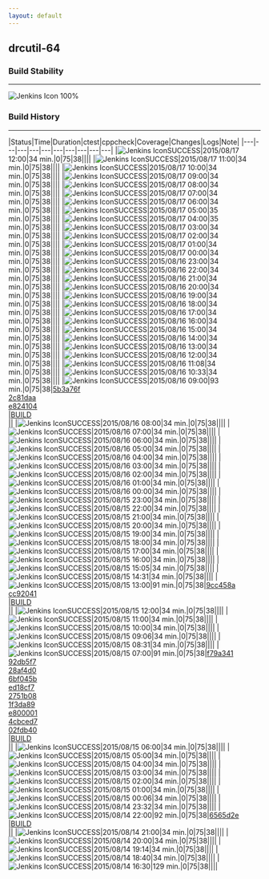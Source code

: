```yaml
---
layout: default
---
```

## drcutil-64
### Build Stability
___
![Jenkins Icon](http://jenkinshrg.github.io/images/48x48/health-80plus.png)
100%
  
### Build History
___
|Status|Time|Duration|<span class='badge'>ctest</span>|<span class='badge'>cppcheck</span>|Coverage|Changes|Logs|Note|
|---|---|---|---|---|---|---|---|---|---|
|![Jenkins Icon](http://jenkinshrg.github.io/images/24x24/blue.png)SUCCESS|2015/08/17 12:00|34 min.|0|75|38||||
|![Jenkins Icon](http://jenkinshrg.github.io/images/24x24/blue.png)SUCCESS|2015/08/17 11:00|34 min.|0|75|38||||
|![Jenkins Icon](http://jenkinshrg.github.io/images/24x24/blue.png)SUCCESS|2015/08/17 10:00|34 min.|0|75|38||||
|![Jenkins Icon](http://jenkinshrg.github.io/images/24x24/blue.png)SUCCESS|2015/08/17 09:00|34 min.|0|75|38||||
|![Jenkins Icon](http://jenkinshrg.github.io/images/24x24/blue.png)SUCCESS|2015/08/17 08:00|34 min.|0|75|38||||
|![Jenkins Icon](http://jenkinshrg.github.io/images/24x24/blue.png)SUCCESS|2015/08/17 07:00|34 min.|0|75|38||||
|![Jenkins Icon](http://jenkinshrg.github.io/images/24x24/blue.png)SUCCESS|2015/08/17 06:00|34 min.|0|75|38||||
|![Jenkins Icon](http://jenkinshrg.github.io/images/24x24/blue.png)SUCCESS|2015/08/17 05:00|35 min.|0|75|38||||
|![Jenkins Icon](http://jenkinshrg.github.io/images/24x24/blue.png)SUCCESS|2015/08/17 04:00|35 min.|0|75|38||||
|![Jenkins Icon](http://jenkinshrg.github.io/images/24x24/blue.png)SUCCESS|2015/08/17 03:00|34 min.|0|75|38||||
|![Jenkins Icon](http://jenkinshrg.github.io/images/24x24/blue.png)SUCCESS|2015/08/17 02:00|34 min.|0|75|38||||
|![Jenkins Icon](http://jenkinshrg.github.io/images/24x24/blue.png)SUCCESS|2015/08/17 01:00|34 min.|0|75|38||||
|![Jenkins Icon](http://jenkinshrg.github.io/images/24x24/blue.png)SUCCESS|2015/08/17 00:00|34 min.|0|75|38||||
|![Jenkins Icon](http://jenkinshrg.github.io/images/24x24/blue.png)SUCCESS|2015/08/16 23:00|34 min.|0|75|38||||
|![Jenkins Icon](http://jenkinshrg.github.io/images/24x24/blue.png)SUCCESS|2015/08/16 22:00|34 min.|0|75|38||||
|![Jenkins Icon](http://jenkinshrg.github.io/images/24x24/blue.png)SUCCESS|2015/08/16 21:00|34 min.|0|75|38||||
|![Jenkins Icon](http://jenkinshrg.github.io/images/24x24/blue.png)SUCCESS|2015/08/16 20:00|34 min.|0|75|38||||
|![Jenkins Icon](http://jenkinshrg.github.io/images/24x24/blue.png)SUCCESS|2015/08/16 19:00|34 min.|0|75|38||||
|![Jenkins Icon](http://jenkinshrg.github.io/images/24x24/blue.png)SUCCESS|2015/08/16 18:00|34 min.|0|75|38||||
|![Jenkins Icon](http://jenkinshrg.github.io/images/24x24/blue.png)SUCCESS|2015/08/16 17:00|34 min.|0|75|38||||
|![Jenkins Icon](http://jenkinshrg.github.io/images/24x24/blue.png)SUCCESS|2015/08/16 16:00|34 min.|0|75|38||||
|![Jenkins Icon](http://jenkinshrg.github.io/images/24x24/blue.png)SUCCESS|2015/08/16 15:00|34 min.|0|75|38||||
|![Jenkins Icon](http://jenkinshrg.github.io/images/24x24/blue.png)SUCCESS|2015/08/16 14:00|34 min.|0|75|38||||
|![Jenkins Icon](http://jenkinshrg.github.io/images/24x24/blue.png)SUCCESS|2015/08/16 13:00|34 min.|0|75|38||||
|![Jenkins Icon](http://jenkinshrg.github.io/images/24x24/blue.png)SUCCESS|2015/08/16 12:00|34 min.|0|75|38||||
|![Jenkins Icon](http://jenkinshrg.github.io/images/24x24/blue.png)SUCCESS|2015/08/16 11:08|34 min.|0|75|38||||
|![Jenkins Icon](http://jenkinshrg.github.io/images/24x24/blue.png)SUCCESS|2015/08/16 10:33|34 min.|0|75|38||||
|![Jenkins Icon](http://jenkinshrg.github.io/images/24x24/blue.png)SUCCESS|2015/08/16 09:00|93 min.|0|75|38|[5b3a76f](https://github.com/fkanehiro/hrpsys-base/commit/5b3a76fa3e50255108e537b08d4820311fe69d3f)<br>[2c81daa](https://github.com/fkanehiro/hrpsys-base/commit/2c81daa58c2846abd32839c37f88c9906bb24e38)<br>[e824104](https://github.com/fkanehiro/hrpsys-base/commit/e82410413ebd0f3a1d3d5a70f28b5fdf5449ca10)<br>|[BUILD](https://drive.google.com/file/d/0B54sHwaxmuM4MzJneUJFWTl0eXc/view?usp=drivesdk)<br>||
|![Jenkins Icon](http://jenkinshrg.github.io/images/24x24/blue.png)SUCCESS|2015/08/16 08:00|34 min.|0|75|38||||
|![Jenkins Icon](http://jenkinshrg.github.io/images/24x24/blue.png)SUCCESS|2015/08/16 07:00|34 min.|0|75|38||||
|![Jenkins Icon](http://jenkinshrg.github.io/images/24x24/blue.png)SUCCESS|2015/08/16 06:00|34 min.|0|75|38||||
|![Jenkins Icon](http://jenkinshrg.github.io/images/24x24/blue.png)SUCCESS|2015/08/16 05:00|34 min.|0|75|38||||
|![Jenkins Icon](http://jenkinshrg.github.io/images/24x24/blue.png)SUCCESS|2015/08/16 04:00|34 min.|0|75|38||||
|![Jenkins Icon](http://jenkinshrg.github.io/images/24x24/blue.png)SUCCESS|2015/08/16 03:00|34 min.|0|75|38||||
|![Jenkins Icon](http://jenkinshrg.github.io/images/24x24/blue.png)SUCCESS|2015/08/16 02:00|34 min.|0|75|38||||
|![Jenkins Icon](http://jenkinshrg.github.io/images/24x24/blue.png)SUCCESS|2015/08/16 01:00|34 min.|0|75|38||||
|![Jenkins Icon](http://jenkinshrg.github.io/images/24x24/blue.png)SUCCESS|2015/08/16 00:00|34 min.|0|75|38||||
|![Jenkins Icon](http://jenkinshrg.github.io/images/24x24/blue.png)SUCCESS|2015/08/15 23:00|34 min.|0|75|38||||
|![Jenkins Icon](http://jenkinshrg.github.io/images/24x24/blue.png)SUCCESS|2015/08/15 22:00|34 min.|0|75|38||||
|![Jenkins Icon](http://jenkinshrg.github.io/images/24x24/blue.png)SUCCESS|2015/08/15 21:00|34 min.|0|75|38||||
|![Jenkins Icon](http://jenkinshrg.github.io/images/24x24/blue.png)SUCCESS|2015/08/15 20:00|34 min.|0|75|38||||
|![Jenkins Icon](http://jenkinshrg.github.io/images/24x24/blue.png)SUCCESS|2015/08/15 19:00|34 min.|0|75|38||||
|![Jenkins Icon](http://jenkinshrg.github.io/images/24x24/blue.png)SUCCESS|2015/08/15 18:00|34 min.|0|75|38||||
|![Jenkins Icon](http://jenkinshrg.github.io/images/24x24/blue.png)SUCCESS|2015/08/15 17:00|34 min.|0|75|38||||
|![Jenkins Icon](http://jenkinshrg.github.io/images/24x24/blue.png)SUCCESS|2015/08/15 16:00|34 min.|0|75|38||||
|![Jenkins Icon](http://jenkinshrg.github.io/images/24x24/blue.png)SUCCESS|2015/08/15 15:05|34 min.|0|75|38||||
|![Jenkins Icon](http://jenkinshrg.github.io/images/24x24/blue.png)SUCCESS|2015/08/15 14:31|34 min.|0|75|38||||
|![Jenkins Icon](http://jenkinshrg.github.io/images/24x24/blue.png)SUCCESS|2015/08/15 13:00|91 min.|0|75|38|[9cc458a](https://github.com/fkanehiro/hrpsys-base/commit/9cc458a0c072d04f0bd31085e28af3f16ce85352)<br>[cc92041](https://github.com/fkanehiro/hrpsys-base/commit/cc92041e9a5e077585b3e7ba14b736eeef68ba75)<br>|[BUILD](https://drive.google.com/file/d/0B54sHwaxmuM4dHdxcEJ4MldUQlE/view?usp=drivesdk)<br>||
|![Jenkins Icon](http://jenkinshrg.github.io/images/24x24/blue.png)SUCCESS|2015/08/15 12:00|34 min.|0|75|38||||
|![Jenkins Icon](http://jenkinshrg.github.io/images/24x24/blue.png)SUCCESS|2015/08/15 11:00|34 min.|0|75|38||||
|![Jenkins Icon](http://jenkinshrg.github.io/images/24x24/blue.png)SUCCESS|2015/08/15 10:00|34 min.|0|75|38||||
|![Jenkins Icon](http://jenkinshrg.github.io/images/24x24/blue.png)SUCCESS|2015/08/15 09:06|34 min.|0|75|38||||
|![Jenkins Icon](http://jenkinshrg.github.io/images/24x24/blue.png)SUCCESS|2015/08/15 08:31|34 min.|0|75|38||||
|![Jenkins Icon](http://jenkinshrg.github.io/images/24x24/blue.png)SUCCESS|2015/08/15 07:00|91 min.|0|75|38|[f79a341](https://github.com/fkanehiro/hrpsys-base/commit/f79a341133527780e4cc9e22358e127cb89a211c)<br>[92db5f7](https://github.com/fkanehiro/hrpsys-base/commit/92db5f7f723fd1c6bbf2bcb2751fcc0861e1b5b4)<br>[28af4d0](https://github.com/fkanehiro/hrpsys-base/commit/28af4d0efa4fd783f916787a06b74815e55f784f)<br>[6bf045b](https://github.com/fkanehiro/hrpsys-base/commit/6bf045b86805c48410819b1191614d5ef350be9e)<br>[ed18cf7](https://github.com/fkanehiro/hrpsys-base/commit/ed18cf7c27d5cdff70aea8c960cef9f41d7d4345)<br>[2751b08](https://github.com/fkanehiro/hrpsys-base/commit/2751b08bdcbe3829f09d3f3fa0c4f6fd2adeec1f)<br>[1f3da89](https://github.com/fkanehiro/hrpsys-base/commit/1f3da892ed66ca2798081e45a18cef8df2295381)<br>[e800001](https://github.com/fkanehiro/hrpsys-base/commit/e800001669bc1af4ed83a420f52d2d7d31fb5e3b)<br>[4cbced7](https://github.com/fkanehiro/hrpsys-base/commit/4cbced785155982ed8fb48c3fe2d9f7877e167ae)<br>[02fdb40](https://github.com/fkanehiro/hrpsys-base/commit/02fdb40d1e2384d167995388a0ff00939e383a5e)<br>|[BUILD](https://drive.google.com/file/d/0B54sHwaxmuM4cVF3a3E5TERBcDQ/view?usp=drivesdk)<br>||
|![Jenkins Icon](http://jenkinshrg.github.io/images/24x24/blue.png)SUCCESS|2015/08/15 06:00|34 min.|0|75|38||||
|![Jenkins Icon](http://jenkinshrg.github.io/images/24x24/blue.png)SUCCESS|2015/08/15 05:00|34 min.|0|75|38||||
|![Jenkins Icon](http://jenkinshrg.github.io/images/24x24/blue.png)SUCCESS|2015/08/15 04:00|34 min.|0|75|38||||
|![Jenkins Icon](http://jenkinshrg.github.io/images/24x24/blue.png)SUCCESS|2015/08/15 03:00|34 min.|0|75|38||||
|![Jenkins Icon](http://jenkinshrg.github.io/images/24x24/blue.png)SUCCESS|2015/08/15 02:00|34 min.|0|75|38||||
|![Jenkins Icon](http://jenkinshrg.github.io/images/24x24/blue.png)SUCCESS|2015/08/15 01:00|34 min.|0|75|38||||
|![Jenkins Icon](http://jenkinshrg.github.io/images/24x24/blue.png)SUCCESS|2015/08/15 00:06|34 min.|0|75|38||||
|![Jenkins Icon](http://jenkinshrg.github.io/images/24x24/blue.png)SUCCESS|2015/08/14 23:32|34 min.|0|75|38||||
|![Jenkins Icon](http://jenkinshrg.github.io/images/24x24/blue.png)SUCCESS|2015/08/14 22:00|92 min.|0|75|38|[6565d2e](https://github.com/jrl-umi3218/hmc2/commit/6565d2ed2a678b70d660207da8eb97059825efad)<br>|[BUILD](https://drive.google.com/file/d/0B54sHwaxmuM4bDI1SDhYQTV2WjQ/view?usp=drivesdk)<br>||
|![Jenkins Icon](http://jenkinshrg.github.io/images/24x24/blue.png)SUCCESS|2015/08/14 21:00|34 min.|0|75|38||||
|![Jenkins Icon](http://jenkinshrg.github.io/images/24x24/blue.png)SUCCESS|2015/08/14 20:00|34 min.|0|75|38||||
|![Jenkins Icon](http://jenkinshrg.github.io/images/24x24/blue.png)SUCCESS|2015/08/14 19:14|34 min.|0|75|38||||
|![Jenkins Icon](http://jenkinshrg.github.io/images/24x24/blue.png)SUCCESS|2015/08/14 18:40|34 min.|0|75|38||||
|![Jenkins Icon](http://jenkinshrg.github.io/images/24x24/blue.png)SUCCESS|2015/08/14 16:30|129 min.|0|75|38||||
